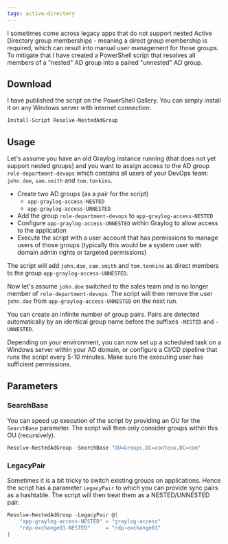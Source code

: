 ```yaml
---
tags: active-directory
---
```


I sometimes come across legacy apps that do not support nested Active Directory group memberships - meaning a direct group membership is required, which can result into manual user management for those groups. To mitigate that I have created a PowerShell script  that resolves all members of a "nested" AD group into a paired "unnested" AD group. 

## Download
I have published the script on the PowerShell Gallery. You can simply install it on any Windows server with internet connection:
```powershell
Install-Script Resolve-NestedAdGroup
```

## Usage
Let's assume you have an old Graylog instance running (that does not yet support nested groups) and you want to assign access to the AD group `role-department-devops` which contains all users of your DevOps team: `john.doe`, `sam.smith` and `tom.tonkins`.
* Create two AD groups (as a pair for the script)
  * `app-graylog-access-NESTED`
  * `app-graylog-access-UNNESTED`
* Add the group `role-department-devops` to `app-graylog-access-NESTED`
* Configure `app-graylog-access-UNNESTED` within Graylog to allow access to the application
* Execute the script with a user account that has permissions to manage users of those groups (typically this would be a system user with domain admin rights or targeted permissions)

The script will add `john.doe`, `sam.smith` and `tom.tonkins` as direct members to the group `app-graylog-access-UNNESTED`.

Now let's assume `john.doe` switched to the sales team and is no longer member of `role-department-devops`. The script will then remove the user `john.doe` from `app-graylog-access-UNNESTED` on the next run.

You can create an infinite number of group pairs. Pairs are detected automatically by an identical group name before the suffixes `-NESTED` and `-UNNESTED`.

Depending on your environment, you can now set up a scheduled task on a Windows server within your AD domain, or configure a CI/CD pipeline that runs the script every 5-10 minutes. Make sure the executing user has sufficient permissions.

## Parameters

### SearchBase
You can speed up execution of the script by providing an OU for the `SearchBase` parameter. The script will then only consider groups within this OU (recursively).
```powershell
Resolve-NestedAdGroup -SearchBase "OU=Groups,DC=contoso,DC=com"
```

### LegacyPair
Sometimes it is a bit tricky to switch existing groups on applications. Hence the script has a parameter `LegacyPair` to which you can provide sync pairs as a hashtable. The script will then treat them as a NESTED/UNNESTED pair.
```powershell
Resolve-NestedAdGroup -LegacyPair @{
    "app-graylog-access-NESTED" = "graylog-access"
    "rdp-exchange01-NESTED"     = "rdp-exchange01"
}
```